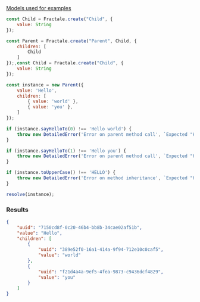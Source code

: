 <article class="mb-4"><a href="#models" class="border border-1" data-toggle="collapse">Models used for examples</a><div id="models" class="border border-1 collapse">

```javascript
const Child = Fractale.create("Child", {
    value: String
});

const Parent = Fractale.create("Parent", Child, {
    children: [
        Child
    ]
});,const Child = Fractale.create("Child", {
    value: String
});
```

</div></article>

```javascript
const instance = new Parent({
    value: 'Hello',
    children: [
        { value: 'world' },
        { value: 'you' },
    ]
});

if (instance.sayHelloTo(0) !== 'Hello world') {
    throw new DetailedError('Error on parent method call', `Expected "Hello world" got "${instance.sayHelloTo(0)}"`);
}

if (instance.sayHelloTo(1) !== 'Hello you') {
    throw new DetailedError('Error on parent method call', `Expected "Hello you" got "${instance.sayHelloTo(1)}"`);
}

if (instance.toUpperCase() !== 'HELLO') {
    throw new DetailedError('Error on method inheritance', `Expected "HELLO" got "${instance.toUpperCase()}"`);
}

resolve(instance);
```

### Results

```json
{
    "uuid": "7150cd8f-0c20-46b4-bb8b-34cae02af51b",
    "value": "Hello",
    "children": [
        {
            "uuid": "389e52f0-16a1-414a-9f94-712e10c0caf5",
            "value": "world"
        },
        {
            "uuid": "f21d4a4a-9ef5-4fea-9873-c9436dcf4829",
            "value": "you"
        }
    ]
}
```